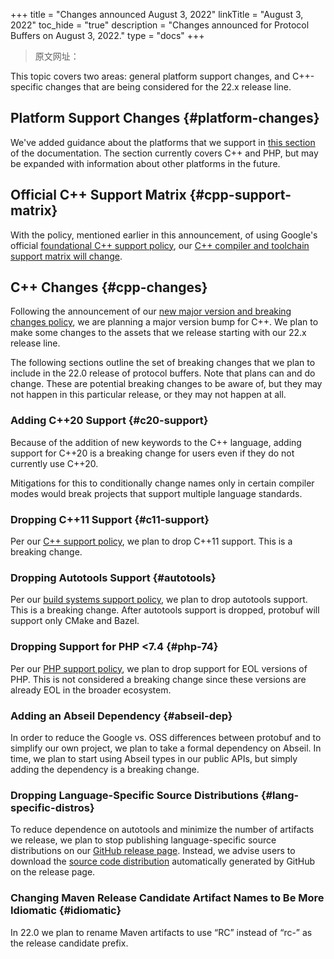 +++
title = "Changes announced August 3, 2022"
linkTitle = "August 3, 2022"
toc_hide = "true"
description = "Changes announced for Protocol Buffers on August 3, 2022."
type = "docs"
+++

> 原文网址： 

This topic covers two areas: general platform support changes, and C++-specific
changes that are being considered for the 22.x release line.

## Platform Support Changes {#platform-changes}

We've added guidance about the platforms that we support in
[this section](/programming-guides/proto#platforms) of
the documentation. The section currently covers C++ and PHP, but may be expanded
with information about other platforms in the future.

## Official C++ Support Matrix {#cpp-support-matrix}

With the policy, mentioned earlier in this announcement, of using Google's
official
[foundational C++ support policy](/programming-guides/proto#platforms),
our
[C++ compiler and toolchain support matrix will change](https://github.com/google/oss-policies-info/blob/8067c719150dfec6a836dd82230c5eb0ba11acd7/foundational-cxx-support-matrix.md).

## C++ Changes {#cpp-changes}

Following the announcement of our
[new major version and breaking changes policy](/news/2022-07-06),
we are planning a major version bump for C++. We plan to make some changes to
the assets that we release starting with our 22.x release line.

The following sections outline the set of breaking changes that we plan to
include in the 22.0 release of protocol buffers. Note that plans can and do
change. These are potential breaking changes to be aware of, but they may not
happen in this particular release, or they may not happen at all.

### Adding C++20 Support {#c20-support}

Because of the addition of new keywords to the C++ language, adding support for
C++20 is a breaking change for users even if they do not currently use C++20.

Mitigations for this to conditionally change names only in certain compiler
modes would break projects that support multiple language standards.

### Dropping C++11 Support {#c11-support}

Per our
[C++ support policy](https://opensource.google/documentation/policies/cplusplus-support#4_c_language_standard),
we plan to drop C++11 support. This is a breaking change.

### Dropping Autotools Support {#autotools}

Per our
[build systems support policy](https://opensource.google/documentation/policies/cplusplus-support#3_build_systems),
we plan to drop autotools support. This is a breaking change. After autotools
support is dropped, protobuf will support only CMake and Bazel.

### Dropping Support for PHP <7.4 {#php-74}

Per our
[PHP support policy](https://cloud.google.com/php/getting-started/supported-php-versions),
we plan to drop support for EOL versions of PHP. This is not considered a
breaking change since these versions are already EOL in the broader ecosystem.

### Adding an Abseil Dependency {#abseil-dep}

In order to reduce the Google vs. OSS differences between protobuf and to
simplify our own project, we plan to take a formal dependency on Abseil. In
time, we plan to start using Abseil types in our public APIs, but simply adding
the dependency is a breaking change.

### Dropping Language-Specific Source Distributions {#lang-specific-distros}

To reduce dependence on autotools and minimize the number of artifacts we
release, we plan to stop publishing language-specific source distributions on
our
[GitHub release page](https://github.com/protocolbuffers/protobuf/releases).
Instead, we advise users to download the
[source code distribution](https://github.com/protocolbuffers/protobuf/releases)
automatically generated by GitHub on the release page.

### Changing Maven Release Candidate Artifact Names to Be More Idiomatic {#idiomatic}

In 22.0 we plan to rename Maven artifacts to use “RC” instead of “rc-” as the
release candidate prefix.
